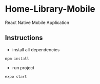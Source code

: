 # Home-Library-Mobile
React Native Mobile Application

## Instructions
* install all dependencies
```
npm install
```
* run project
```
expo start
```